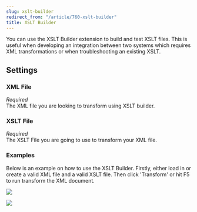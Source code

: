 ```yaml
---
slug: xslt-builder
redirect_from: "/article/760-xslt-builder"
title: XSLT Builder
---
```

You can use the XSLT Builder extension to build and test XSLT files. This is useful when developing an integration between two systems which requires XML transformations or when troubleshooting an existing XSLT.

## Settings
### XML File
_Required_  
The XML file you are looking to transform using XSLT builder.

### XSLT File
_Required_  
The XSLT File you are going to use to transform your XML file.

### Examples
Below is an example on how to use the XSLT Builder. Firstly, either load in or create a valid XML file and a valid XSLT file. Then click 'Transform' or hit F5 to run transform the XML document.

[![](https://s3.amazonaws.com/helpscout.net/docs/assets/565effd4c697915b26a5c620/images/56e83bb090336026d871850a/file-CSTYMcY17R.png)](https://s3.amazonaws.com/helpscout.net/docs/assets/565effd4c697915b26a5c620/images/56e83bb090336026d871850a/file-CSTYMcY17R.png)

[![](https://s3.amazonaws.com/helpscout.net/docs/assets/565effd4c697915b26a5c620/images/56e83bbf90336026d871850b/file-aqn85e7MIA.png)](https://s3.amazonaws.com/helpscout.net/docs/assets/565effd4c697915b26a5c620/images/56e83bbf90336026d871850b/file-aqn85e7MIA.png)